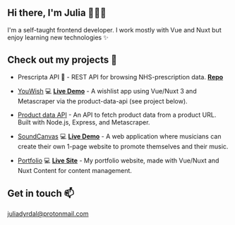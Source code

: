 ## Hi there, I'm Julia 👩🏻‍💻

I'm a self-taught frontend developer. I work mostly with Vue and Nuxt but enjoy learning new technologies ✨

## Check out my projects 🚀
- Prescripta API 🔬 - REST API for browsing NHS-prescription data. **[Repo](https://github.com/<your-username>/prescripta-api)**
  
- [YouWish](https://github.com/juliadyrdal/youwish-frontend) 💻 **[Live Demo](https://youwish-frontend.onrender.com/)** - A wishlist app using Vue/Nuxt 3 and Metascraper via the product-data-api (see project below).  

- [Product data API](https://github.com/juliadyrdal/product-data-api) - An API to fetch product data from a product URL. Built with Node.js, Express, and Metascraper.

- [SoundCanvas](https://github.com/juliadyrdal/soundcanvas) 💻 **[Live Demo](https://soundcanvas-kw93.onrender.com/)** - A web application where musicians can create their own 1-page website to promote themselves and their music.  

- [Portfolio](https://github.com/juliadyrdal/portfolio-nuxt) 💻 **[Live Site](https://portfolio-nuxt-ee5y.onrender.com/)** - My portfolio website, made with Vue/Nuxt and Nuxt Content for content management.  

## Get in touch 📫
[juliadyrdal@protonmail.com](mailto:juliadyrdal@protonmail.com)

